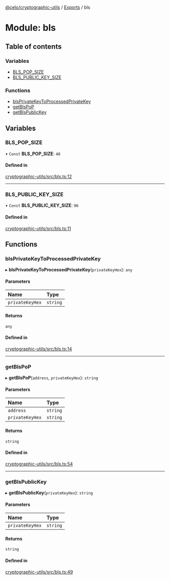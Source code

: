 [@celo/cryptographic-utils](../README.md) / [Exports](../modules.md) / bls

# Module: bls

## Table of contents

### Variables

- [BLS\_POP\_SIZE](bls.md#bls_pop_size)
- [BLS\_PUBLIC\_KEY\_SIZE](bls.md#bls_public_key_size)

### Functions

- [blsPrivateKeyToProcessedPrivateKey](bls.md#blsprivatekeytoprocessedprivatekey)
- [getBlsPoP](bls.md#getblspop)
- [getBlsPublicKey](bls.md#getblspublickey)

## Variables

### BLS\_POP\_SIZE

• `Const` **BLS\_POP\_SIZE**: ``48``

#### Defined in

[cryptographic-utils/src/bls.ts:12](https://github.com/celo-org/developer-tooling/blob/master/packages/sdk/cryptographic-utils/src/bls.ts#L12)

___

### BLS\_PUBLIC\_KEY\_SIZE

• `Const` **BLS\_PUBLIC\_KEY\_SIZE**: ``96``

#### Defined in

[cryptographic-utils/src/bls.ts:11](https://github.com/celo-org/developer-tooling/blob/master/packages/sdk/cryptographic-utils/src/bls.ts#L11)

## Functions

### blsPrivateKeyToProcessedPrivateKey

▸ **blsPrivateKeyToProcessedPrivateKey**(`privateKeyHex`): `any`

#### Parameters

| Name | Type |
| :------ | :------ |
| `privateKeyHex` | `string` |

#### Returns

`any`

#### Defined in

[cryptographic-utils/src/bls.ts:14](https://github.com/celo-org/developer-tooling/blob/master/packages/sdk/cryptographic-utils/src/bls.ts#L14)

___

### getBlsPoP

▸ **getBlsPoP**(`address`, `privateKeyHex`): `string`

#### Parameters

| Name | Type |
| :------ | :------ |
| `address` | `string` |
| `privateKeyHex` | `string` |

#### Returns

`string`

#### Defined in

[cryptographic-utils/src/bls.ts:54](https://github.com/celo-org/developer-tooling/blob/master/packages/sdk/cryptographic-utils/src/bls.ts#L54)

___

### getBlsPublicKey

▸ **getBlsPublicKey**(`privateKeyHex`): `string`

#### Parameters

| Name | Type |
| :------ | :------ |
| `privateKeyHex` | `string` |

#### Returns

`string`

#### Defined in

[cryptographic-utils/src/bls.ts:49](https://github.com/celo-org/developer-tooling/blob/master/packages/sdk/cryptographic-utils/src/bls.ts#L49)
